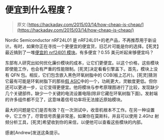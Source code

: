 # 便宜到什么程度？

> 原文:[https://hackaday.com/2015/03/14/how-cheap-is-cheap/](https://hackaday.com/2015/03/14/how-cheap-is-cheap/)

Nordic Semiconductor nRF24L01 是 nRF24L01+的老产品，不再推荐用于新设计。有时，如果你正在寻找一个更便宜的便宜货，旧芯片可能是你的选择。【死灵】最近搞到了一堆[便宜的 nrf24l01 模块](http://ncrmnt.org/wp/2015/03/13/how-do-i-cost-optimize-nrf24l01/#more-1972)。有多便宜？0.55 美元听起来够便宜吗？

东部有人研究出如何优化廉价模块的成本，让它们更便宜。以这个价格，这些模块即使能工作，也会有严重的性能限制。[死灵]决定看看引擎盖下。首先，模块上没有 QFN 包。相反，它们包含嵌入黑色环氧树脂中的 COB(板上芯片)。[死灵]猜测它最有可能是环氧树脂下的那些[假 ASIC](http://hackaday.com/2015/02/23/nordic-nrf24l01-real-vs-fake/)中的一个，功耗更大，灵敏度更低。但你还可以更进一步，让它变得更便宜。他将模块与参考原理图进行了比较，发现缺少几个关键部件。缺少一个关键的电流设置电阻(除非它藏在环氧树脂下面)。发射端的许多组件都不见了，这意味着信号功率将无法接近原始模块。

最大的问题是它们是否有效？在一次测试中，收音机根本不工作。在另一种设置中，它工作了，尽管信号质量非常差。如果你在莫斯科，并且可以使用 2.4Ghz 射频分析工具，[死灵]希望收到你的来信，以便他可以查看这些模块的内部。

感谢[Andrew]发送这条提示。